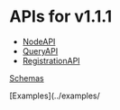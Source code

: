 # APIs for v1.1.1

 - [NodeAPI](html-APIs/NodeAPI.html)
 - [QueryAPI](html-APIs/QueryAPI.html)
 - [RegistrationAPI](html-APIs/RegistrationAPI.html)

[Schemas](schemas/)

[Examples](../examples/
